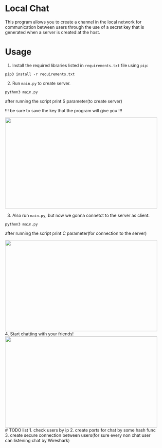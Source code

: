 # Local Chat

This program allows you to create a channel in the local network for communication between users through the use of a secret key that is generated when a server is created at the host.

# Usage

1. Install the required libraries listed in `requirements.txt` file using `pip`:

```
pip3 install -r requirements.txt
```

2. Run `main.py` to create server.

```
python3 main.py
```
after running the script print S parameter(to create server)

!!! be sure to save the key that the program will give you !!!


<img src="https://github.com/p4sh4bsc/Python-Projects/blob/local_chat/Local_chat/src/Server.gif" width="500" height="300" />



3. Also run `main.py`, but now we gonna connetct to the server as client.
```
python3 main.py
```
after running the script print C parameter(for connection to the server)



<img src="https://github.com/p4sh4bsc/Python-Projects/blob/local_chat/Local_chat/src/Client.gif" width="500" height="300" />
4. Start chatting with your friends!
<img src="https://github.com/p4sh4bsc/Python-Projects/blob/local_chat/Local-Chat/src/GUI.png" width="500" height="300" />
# TODO list
1. check users by ip
2. create ports for chat by some hash func
3. create secure connection between users(for sure every non chat user can listening chat by Wireshark)